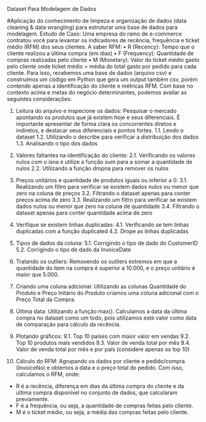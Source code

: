 Dataset Para Modelagem de Dados

#Aplicação do conhecimento de limpeza e organização de dados (data cleaning & data wrangling) para estruturar uma base de dados para modelagem. Estudo de Caso: Uma empresa do ramo de e-commerce contratou você para levantar os indicadores de recência, frequência e ticket médio (RFM) dos seus clientes. A saber RFM: 
•	R (Recency): Tempo que o cliente realizou a última compra (em dias) 
•	F (Frequency): Quantidade de compras realizadas pelo cliente 
•	M (Monetary): Valor do ticket médio gasto pelo cliente onde ticket médio = média do total gasto por pedido para cada cliente. 
Para isso, recebemos uma base de dados (arquivo csv) e construímos um código em Python que gera um output também csv, porém contendo apenas a identificação do cliente e métricas RFM. Com base no contexto acima e metas do negócio determinantes, podemos avaliar as seguintes considerações:

1.	Leitura do arquivo e inspecione os dados: 
Pesquisar o mercado apontando os produtos que já existem hoje e seus diferenciais. É importante apresentar de forma clara os concorrentes diretos e indiretos, e destacar seus diferenciais e pontos fortes.
1.1. Lendo o dataset
1.2. Utilizando o describe para verificar a distribuição dos dados
1.3. Analisando o tipo dos dados

2.	Valores faltantes na identificação do cliente: 
2.1. Verificando os valores nulos com o isna e utilize a função sum para a somar a quantidade de nulos
2.2. Utilizando a função dropna para remover os nulos

3.	Preços unitários e quantidade de produtos iguais ou inferior a 0: 
3.1. Realizando um filtro para verificar se existem dados nulos ou menor que zero na coluna de preços
3.2. Filtrando o dataset apenas para conter preços acima de zero
3.3. Realizando um filtro para verificar se existem dados nulos ou menor que zero na coluna de quantidade
3.4. Filtrando o dataset apenas para conter quantidade acima de zero

4.	Verifique se existem linhas duplicadas: 
4.1. Verificando se tem linhas duplicadas com a função duplicated
4.2. Drope as linhas duplicadas

5.	Tipos de dados da coluna: 
5.1. Corrigindo o tipo de dado do CustomerID
5.2. Corrigindo o tipo de dado da InvoiceDate

6.	Tratando os outliers: 
Removendo os outliers extremos em que a quantidade do item na compra é superior a 10.000, e o preço unitário é maior que 5.000.

7.	Criando uma coluna adicional: 
Utilizando as colunas Quantidade do Produto e Preço Initário do Produto criamos uma coluna adicional com o Preço Total da Compra.

8.	Última data: 
Utilizando a função max(). Calculamos a data da última compra no dataset como um todo, pois utilizamos este valor como data de comparação para cálculo da recência.

9.	Plotando gráficos: 
9.1. Top 10 países com maior valor em vendas
9.2. Top 10 produtos mais vendidos
9.3. Valor de venda total por mês
9.4. Valor de venda total por mês e por país (considere apenas os top 10) 

10.	Cálculo do RFM: 
Agrupando os dados por cliente e pedido/compra (InvoiceNo) e obtemos a data e o preço total do pedido. Com isso, calculamos o RFM, onde:
- R é a recência, diferença em dias da última compra do cliente e da última compra disponível no conjunto de dados, que calcularam previamente.
- F é a frequência, ou seja, a quantidade de compras feitas pelo cliente.
- M é o ticket médio, ou seja, a média das compras feitas pelo cliente.
